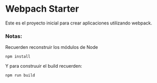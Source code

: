 # Webpach Starter

Este es el proyecto inicial para crear aplicaciones utilizando webpack.

### Notas:
Recuerden reconstruir los módulos de Node
```
npm install
```
Y para construuir el build recuerden:
```
npm run build
```